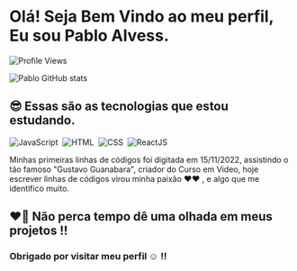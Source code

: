 # Olá! Seja Bem Vindo ao meu perfil, Eu sou Pablo Alvess.
<p> <img src="https://komarev.com/ghpvc/?username=dev-ribeirojr&color=blue" alt="Profile Views" /> </p>

![Pablo GitHub stats](https://github-readme-stats.vercel.app/api?username=dev-ribeirojr&show_icons=true&theme=dracula)

## 😎 Essas são as tecnologias que estou estudando.

![JavaScript](https://img.shields.io/badge/-JavaScript-05122A?style=flar&logo=javascript)&nbsp;
![HTML](https://img.shields.io/badge/-HTML-05122A?style=flar&logo=HTML5)&nbsp;
![CSS](https://img.shields.io/badge/-CSS-05122A?style=flar&logo=CSS3&logoColor=1572b6)&nbsp;
![ReactJS](https://img.shields.io/badge/-ReactJS-05122A?style=flar&logo=react)&nbsp;

Minhas primeiras linhas de códigos foi digitada em 15/11/2022, assistindo o tão famoso "Gustavo Guanabara", criador do Curso em Video,
hoje escrever linhas de códigos virou minha paixão ❤❤ , e algo que me identifico muito.

## ❤️‍🔥 Não perca tempo dê uma olhada em meus projetos !!
### Obrigado por visitar meu perfil  ☺️ !!



